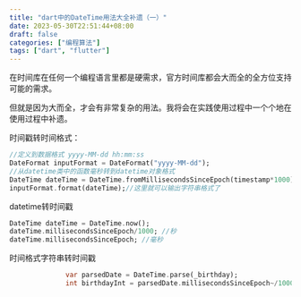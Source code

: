 ```yaml
---
title: "dart中的DateTime用法大全补遗（一）"
date: 2023-05-30T22:51:44+08:00
draft: false
categories: ["编程算法"]
tags: ["dart", "flutter"]
---
```


在时间库在任何一个编程语言里都是硬需求，官方时间库都会大而全的全方位支持可能的需求。

但就是因为大而全，才会有非常复杂的用法。我将会在实践使用过程中一个个地在使用过程中补遗。

时间戳转时间格式：

``` dart
//定义到数据格式 yyyy-MM-dd hh:mm:ss
DateFormat inputFormat = DateFormat("yyyy-MM-dd"); 
//从datetime类中的函数毫秒转到datetime对象格式
DateTime dateTime = DateTime.fromMillisecondsSinceEpoch(timestamp*1000); 
inputFormat.format(dateTime);//这里就可以输出字符串格式了
```

datetime转时间戳

``` dart
DateTime dateTime = DateTime.now();
dateTime.millisecondsSinceEpoch/1000; //秒
dateTime.millisecondsSinceEpoch; //毫秒
```

时间格式字符串转时间戳

``` dart
              var parsedDate = DateTime.parse(_birthday);
              int birthdayInt = parsedDate.millisecondsSinceEpoch~/1000;

```

